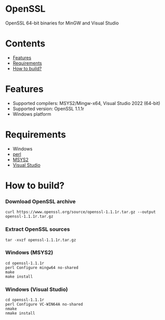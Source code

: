 # OpenSSL
OpenSSL 64-bit binaries for MinGW and Visual Studio

# Contents
  * [Features](#features)
  * [Requirements](#requirements)
  * [How to build?](#how-to-build)

# Features
* Supported compilers: MSYS2/Mingw-x64, Visual Studio 2022 (64-bit)
* Supported version: OpenSSL 1.1.1r
* Windows platform

# Requirements
* Windows
* [perl](https://strawberryperl.com)
* [MSYS2](https://www.msys2.org)
* [Visual Studio](https://www.visualstudio.com)

# How to build?

### Download OpenSSL archive
```shell
curl https://www.openssl.org/source/openssl-1.1.1r.tar.gz --output openssl-1.1.1r.tar.gz
```

### Extract OpenSSL sources
```shell
tar -xvzf openssl-1.1.1r.tar.gz
```

### Windows (MSYS2)
```shell
cd openssl-1.1.1r
perl Configure mingw64 no-shared
make
make install
```

### Windows (Visual Studio)
```shell
cd openssl-1.1.1r
perl Configure VC-WIN64A no-shared
nmake
nmake install
```

